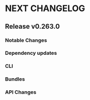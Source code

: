 # NEXT CHANGELOG

## Release v0.263.0

### Notable Changes

### Dependency updates

### CLI

### Bundles

### API Changes

